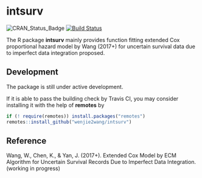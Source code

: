 # intsurv

![CRAN_Status_Badge][cranVersion]
[![Build Status][travis_master]][travis]


The R package **intsurv** mainly provides function fitting extended Cox
proportional hazard model by Wang (2017+) for uncertain survival data due to
imperfect data integration proposed.


## Development

The package is still under active development.

If it is able to pass the building check by Travis CI, you may consider
installing it with the help of **remotes** by

```R
if (! require(remotes)) install.packages("remotes")
remotes::install_github("wenjie2wang/intsurv")
```


## Reference

Wang, W., Chen, K., & Yan, J. (2017+).  Extended Cox Model by ECM Algorithm for
Uncertain Survival Records Due to Imperfect Data Integration. (working in
progress)


[cranVersion]: http://www.r-pkg.org/badges/version/intsurv
[travis]: https://travis-ci.org/wenjie2wang/intsurv
[travis_master]: https://travis-ci.org/wenjie2wang/intsurv.svg?branch=master
